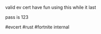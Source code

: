 valid ev cert have fun using this while it last

pass is 123







#evcert #rust #fortnite internal
